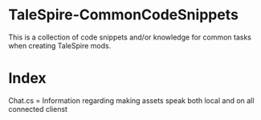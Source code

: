 # TaleSpire-CommonCodeSnippets
This is a collection of code snippets and/or knowledge for common tasks when creating TaleSpire mods.

# Index
Chat.cs = Information regarding making assets speak both local and on all connected clienst
